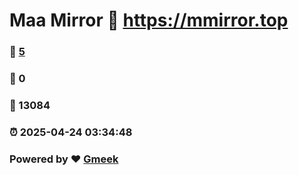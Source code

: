 # Maa Mirror :link: https://mmirror.top 
### :page_facing_up: [5](https://mmirror.top/tag.html) 
### :speech_balloon: 0 
### :hibiscus: 13084 
### :alarm_clock: 2025-04-24 03:34:48 
### Powered by :heart: [Gmeek](https://github.com/Meekdai/Gmeek)
